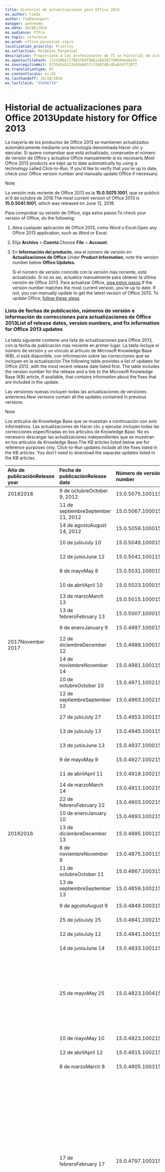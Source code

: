 ```yaml
---
title: Historial de actualizaciones para Office 2013
ms.author: timda
author: TimDavenport
manager: andrewmo
ms.date: 10/09/2018
ms.audience: ITPro
ms.topic: reference
ms.prod: office-perpetual-itpro
localization_priority: Priority
ms.collection: RelNotes_Perpetual
description: Proporciona a los profesionales de TI un historial de actualizaciones para las versiones perpetuas de Office 2013 que usan Hacer clic y ejecutar.
ms.openlocfilehash: 1723306ef27882f0df9662266397740509eb6a76
ms.sourcegitcommit: 9755a5a5122430a8617c72d87d0cdba0247f2877
ms.translationtype: HT
ms.contentlocale: es-ES
ms.lasthandoff: 10/10/2018
ms.locfileid: "25456714"
---
```

# <a name="update-history-for-office-2013"></a><span data-ttu-id="e8c65-103">Historial de actualizaciones para Office 2013</span><span class="sxs-lookup"><span data-stu-id="e8c65-103">Update history for Office 2013</span></span>

<span data-ttu-id="e8c65-p101">La mayoría de los productos de Office 2013 se mantienen actualizados automáticamente mediante una tecnología denominada Hacer clic y ejecutar. Si quiere comprobar que está actualizado, compruebe el número de versión de Office y actualice Office manualmente si es necesario.</span><span class="sxs-lookup"><span data-stu-id="e8c65-p101">Most Office 2013 products are kept up to date automatically by using a technology called Click-to-Run. If you'd like to verify that you're up to date, check your Office version number and manually update Office if necessary.</span></span>
  
> [!NOTE]
> <span data-ttu-id="e8c65-106">La versión más reciente de Office 2013 es la **15.0.5075.1001**, que se publicó el 9 de octubre de 2018.</span><span class="sxs-lookup"><span data-stu-id="e8c65-106">The most current version of Office 2013 is **15.0.5041.1001**, which was released on June 12, 2018.</span></span> 
  
<span data-ttu-id="e8c65-107">Para comprobar su versión de Office, siga estos pasos:</span><span class="sxs-lookup"><span data-stu-id="e8c65-107">To check your version of Office, do the following:</span></span>
  
1. <span data-ttu-id="e8c65-108">Abra cualquier aplicación de Office 2013, como Word o Excel.</span><span class="sxs-lookup"><span data-stu-id="e8c65-108">Open any Office 2013 application, such as Word or Excel.</span></span>
    
2. <span data-ttu-id="e8c65-109">Elija **Archivo** > **Cuenta**.</span><span class="sxs-lookup"><span data-stu-id="e8c65-109">Choose **File** > **Account**.</span></span>
    
3. <span data-ttu-id="e8c65-110">En **Información del producto**, vea el número de versión en **Actualizaciones de Office**.</span><span class="sxs-lookup"><span data-stu-id="e8c65-110">Under **Product Information**, note the version number below **Office Updates**.</span></span>
    
    <span data-ttu-id="e8c65-p102">Si el número de versión coincide con la versión más reciente, está actualizado. Si no es así, actualice manualmente para obtener la última versión de Office 2013. Para actualizar Office, [siga estos pasos](https://support.office.com/article/2ab296f3-7f03-43a2-8e50-46de917611c5#ID0EAABAAA=Office_2013).</span><span class="sxs-lookup"><span data-stu-id="e8c65-p102">If the version number matches the most current version, you're up to date. If not, you can manually update to get the latest version of Office 2013. To update Office, [follow these steps](https://support.office.com/article/2ab296f3-7f03-43a2-8e50-46de917611c5#ID0EAABAAA=Office_2013).</span></span>
    
### <a name="list-of-release-dates-version-numbers-and-fix-information-for-office-2013-updates"></a><span data-ttu-id="e8c65-114">Lista de fechas de publicación, números de versión e información de correcciones para actualizaciones de Office 2013</span><span class="sxs-lookup"><span data-stu-id="e8c65-114">List of release dates, version numbers, and fix information for Office 2013 updates</span></span>

<span data-ttu-id="e8c65-p103">La tabla siguiente contiene una lista de actualizaciones para Office 2013, con la fecha de publicación más reciente en primer lugar. La tabla incluye el número de versión y un vínculo al artículo de Microsoft Knowledge Base (KB), si está disponible, con información sobre las correcciones que se incluyen en la actualización.</span><span class="sxs-lookup"><span data-stu-id="e8c65-p103">The following table provides a list of updates for Office 2013, with the most recent release date listed first. The table includes the version number for the release and a link to the Microsoft Knowledge Base (KB) article, if available, that contains information about the fixes that are included in the update.</span></span>
  
<span data-ttu-id="e8c65-117">Las versiones nuevas incluyen todas las actualizaciones de versiones anteriores.</span><span class="sxs-lookup"><span data-stu-id="e8c65-117">New versions contain all the updates contained in previous versions.</span></span>

> [!NOTE]
> <span data-ttu-id="e8c65-p104">Los artículos de Knowledge Base que se muestran a continuación son solo informativos. Las actualizaciones de Hacer clic y ejecutar incluyen todas las correcciones especificadas en los artículos de Knowledge Base. No es necesario descargar las actualizaciones independientes que se muestran en los artículos de Knowledge Base.</span><span class="sxs-lookup"><span data-stu-id="e8c65-p104">The KB articles listed below are for reference purposes only. Click-to-Run updates include all the fixes listed in the KB articles. You don't need to download the separate updates listed in the KB articles.</span></span>

  
|<span data-ttu-id="e8c65-121">**Año de publicación**</span><span class="sxs-lookup"><span data-stu-id="e8c65-121">**Release year**</span></span>|<span data-ttu-id="e8c65-122">**Fecha de publicación**</span><span class="sxs-lookup"><span data-stu-id="e8c65-122">**Release date**</span></span>|<span data-ttu-id="e8c65-123">**Número de versión**</span><span class="sxs-lookup"><span data-stu-id="e8c65-123">**Version number**</span></span>|<span data-ttu-id="e8c65-124">**Más información**</span><span class="sxs-lookup"><span data-stu-id="e8c65-124">**More information**</span></span>|
|:-----|:-----|:-----|:-----|
|<span data-ttu-id="e8c65-125">2018</span><span class="sxs-lookup"><span data-stu-id="e8c65-125">2018</span></span> |<span data-ttu-id="e8c65-126">9 de octubre</span><span class="sxs-lookup"><span data-stu-id="e8c65-126">October 9, 2012</span></span>   |<span data-ttu-id="e8c65-127">15.0.5075.1001</span><span class="sxs-lookup"><span data-stu-id="e8c65-127">15.0.5075.1001</span></span>   |[<span data-ttu-id="e8c65-128">KB 4464656</span><span class="sxs-lookup"><span data-stu-id="e8c65-128">KB 4464656</span></span>](https://support.microsoft.com/en-us/help/4464656)  |
| |<span data-ttu-id="e8c65-129">11 de septiembre</span><span class="sxs-lookup"><span data-stu-id="e8c65-129">September 11, 2012</span></span>   |<span data-ttu-id="e8c65-130">15.0.5067.1000</span><span class="sxs-lookup"><span data-stu-id="e8c65-130">15.0.5067.1000</span></span>   |[<span data-ttu-id="e8c65-131">KB 4459402</span><span class="sxs-lookup"><span data-stu-id="e8c65-131">KB 4459402</span></span>](https://support.microsoft.com/en-us/help/4459402)  |
||<span data-ttu-id="e8c65-132">14 de agosto</span><span class="sxs-lookup"><span data-stu-id="e8c65-132">August 14, 2012</span></span>   |<span data-ttu-id="e8c65-133">15.0.5059.1000</span><span class="sxs-lookup"><span data-stu-id="e8c65-133">15.0.5059.1000</span></span>   |[<span data-ttu-id="e8c65-134">KB 4346823</span><span class="sxs-lookup"><span data-stu-id="e8c65-134">KB 4346823</span></span>](https://support.microsoft.com/en-us/help/4346823)  |
||<span data-ttu-id="e8c65-135">10 de julio</span><span class="sxs-lookup"><span data-stu-id="e8c65-135">July 10</span></span>   |<span data-ttu-id="e8c65-136">15.0.5049.1000</span><span class="sxs-lookup"><span data-stu-id="e8c65-136">15.0.5049.1000</span></span>   |[<span data-ttu-id="e8c65-137">KB 4340798</span><span class="sxs-lookup"><span data-stu-id="e8c65-137">KB 4340798</span></span>](https://support.microsoft.com/en-us/help/4340798)  |
||<span data-ttu-id="e8c65-138">12 de junio</span><span class="sxs-lookup"><span data-stu-id="e8c65-138">June 12</span></span>   |<span data-ttu-id="e8c65-139">15.0.5041.1001</span><span class="sxs-lookup"><span data-stu-id="e8c65-139">15.0.5041.1001</span></span>   |[<span data-ttu-id="e8c65-140">KB 4299875</span><span class="sxs-lookup"><span data-stu-id="e8c65-140">KB 4299875</span></span>](https://support.microsoft.com/en-us/help/4299875)  |
||<span data-ttu-id="e8c65-141">8 de mayo</span><span class="sxs-lookup"><span data-stu-id="e8c65-141">May 8</span></span>   |<span data-ttu-id="e8c65-142">15.0.5031.1000</span><span class="sxs-lookup"><span data-stu-id="e8c65-142">15.0.5031.1000</span></span>   |[<span data-ttu-id="e8c65-143">KB 4133083</span><span class="sxs-lookup"><span data-stu-id="e8c65-143">KB 4133083</span></span>](https://support.microsoft.com/en-us/help/4133083)  |
||<span data-ttu-id="e8c65-144">10 de abril</span><span class="sxs-lookup"><span data-stu-id="e8c65-144">April 10</span></span>   |<span data-ttu-id="e8c65-145">15.0.5023.1000</span><span class="sxs-lookup"><span data-stu-id="e8c65-145">15.0.5023.1000</span></span>   |[<span data-ttu-id="e8c65-146">KB 4098622</span><span class="sxs-lookup"><span data-stu-id="e8c65-146">KB 4098622</span></span>](https://support.microsoft.com/en-us/help/4098622)  |
||<span data-ttu-id="e8c65-147">13 de marzo</span><span class="sxs-lookup"><span data-stu-id="e8c65-147">March 13</span></span>   |<span data-ttu-id="e8c65-148">15.0.5015.1000</span><span class="sxs-lookup"><span data-stu-id="e8c65-148">15.0.5015.1000</span></span>   |[<span data-ttu-id="e8c65-149">KB 4090988</span><span class="sxs-lookup"><span data-stu-id="e8c65-149">KB 4090988</span></span>](https://support.microsoft.com/en-us/help/4090988)  |
||<span data-ttu-id="e8c65-150">13 de febrero</span><span class="sxs-lookup"><span data-stu-id="e8c65-150">February 13</span></span>   |<span data-ttu-id="e8c65-151">15.0.5007.1000</span><span class="sxs-lookup"><span data-stu-id="e8c65-151">15.0.5007.1000</span></span>   |[<span data-ttu-id="e8c65-152">KB 4077965</span><span class="sxs-lookup"><span data-stu-id="e8c65-152">KB 4077965</span></span>](https://support.microsoft.com/help/4077965)  |
||<span data-ttu-id="e8c65-153">9 de enero</span><span class="sxs-lookup"><span data-stu-id="e8c65-153">January 9</span></span>   |<span data-ttu-id="e8c65-154">15.0.4997.1000</span><span class="sxs-lookup"><span data-stu-id="e8c65-154">15.0.4997.1000</span></span>   |[<span data-ttu-id="e8c65-155">KB 4058103</span><span class="sxs-lookup"><span data-stu-id="e8c65-155">KB 4058103</span></span>](https://support.microsoft.com/help/4058103)  |
|<span data-ttu-id="e8c65-156">2017</span><span class="sxs-lookup"><span data-stu-id="e8c65-156">November 2017</span></span>   |<span data-ttu-id="e8c65-157">12 de diciembre</span><span class="sxs-lookup"><span data-stu-id="e8c65-157">December 12</span></span>   |<span data-ttu-id="e8c65-158">15.0.4989.1000</span><span class="sxs-lookup"><span data-stu-id="e8c65-158">15.0.4989.1000</span></span>   |[<span data-ttu-id="e8c65-159">KB 4055454</span><span class="sxs-lookup"><span data-stu-id="e8c65-159">KB 4055454</span></span>](https://support.microsoft.com/help/4055454)  |
||<span data-ttu-id="e8c65-160">14 de noviembre</span><span class="sxs-lookup"><span data-stu-id="e8c65-160">November 14</span></span>   |<span data-ttu-id="e8c65-161">15.0.4981.1001</span><span class="sxs-lookup"><span data-stu-id="e8c65-161">15.0.4981.1001</span></span>   |[<span data-ttu-id="e8c65-162">KB 4051890</span><span class="sxs-lookup"><span data-stu-id="e8c65-162">KB 4051890</span></span>](https://support.microsoft.com/help/4051890)  |
||<span data-ttu-id="e8c65-163">10 de octubre</span><span class="sxs-lookup"><span data-stu-id="e8c65-163">October 10</span></span>   |<span data-ttu-id="e8c65-164">15.0.4971.1002</span><span class="sxs-lookup"><span data-stu-id="e8c65-164">15.0.4971.1002</span></span>   |[<span data-ttu-id="e8c65-165">KB 4043461</span><span class="sxs-lookup"><span data-stu-id="e8c65-165">KB 4043461</span></span>](https://support.microsoft.com/help/4043461)  |
||<span data-ttu-id="e8c65-166">12 de septiembre</span><span class="sxs-lookup"><span data-stu-id="e8c65-166">September 12</span></span>   |<span data-ttu-id="e8c65-167">15.0.4963.1002</span><span class="sxs-lookup"><span data-stu-id="e8c65-167">15.0.4963.1002</span></span>   |[<span data-ttu-id="e8c65-168">KB 4040279</span><span class="sxs-lookup"><span data-stu-id="e8c65-168">KB 4040279</span></span>](https://support.microsoft.com/help/4040279)  |
||<span data-ttu-id="e8c65-169">27 de julio</span><span class="sxs-lookup"><span data-stu-id="e8c65-169">July 27</span></span>   |<span data-ttu-id="e8c65-170">15.0.4953.1001</span><span class="sxs-lookup"><span data-stu-id="e8c65-170">15.0.4953.1001</span></span>   |[<span data-ttu-id="e8c65-171">KB 4036121</span><span class="sxs-lookup"><span data-stu-id="e8c65-171">KB 4036121</span></span>](https://support.microsoft.com/help/4036121)  |
||<span data-ttu-id="e8c65-172">13 de julio</span><span class="sxs-lookup"><span data-stu-id="e8c65-172">July 13</span></span>   |<span data-ttu-id="e8c65-173">15.0.4945.1001</span><span class="sxs-lookup"><span data-stu-id="e8c65-173">15.0.4945.1001</span></span>   |[<span data-ttu-id="e8c65-174">KB 4033107</span><span class="sxs-lookup"><span data-stu-id="e8c65-174">KB 4033107</span></span>](https://support.microsoft.com/help/4033107)  |
||<span data-ttu-id="e8c65-175">13 de junio</span><span class="sxs-lookup"><span data-stu-id="e8c65-175">June 13</span></span>   |<span data-ttu-id="e8c65-176">15.0.4937.1000</span><span class="sxs-lookup"><span data-stu-id="e8c65-176">15.0.4937.1000</span></span>   |[<span data-ttu-id="e8c65-177">KB 4023935</span><span class="sxs-lookup"><span data-stu-id="e8c65-177">KB 4023935</span></span>](https://support.microsoft.com/help/4023935)  |
||<span data-ttu-id="e8c65-178">9 de mayo</span><span class="sxs-lookup"><span data-stu-id="e8c65-178">May 9</span></span>   |<span data-ttu-id="e8c65-179">15.0.4927.1002</span><span class="sxs-lookup"><span data-stu-id="e8c65-179">15.0.4927.1002</span></span>   |[<span data-ttu-id="e8c65-180">KB 4020152</span><span class="sxs-lookup"><span data-stu-id="e8c65-180">KB 4020152</span></span>](https://support.microsoft.com/help/4020152)  |
||<span data-ttu-id="e8c65-181">11 de abril</span><span class="sxs-lookup"><span data-stu-id="e8c65-181">April 11</span></span>   |<span data-ttu-id="e8c65-182">15.0.4919.1002</span><span class="sxs-lookup"><span data-stu-id="e8c65-182">15.0.4919.1002</span></span>   |[<span data-ttu-id="e8c65-183">KB 4016803</span><span class="sxs-lookup"><span data-stu-id="e8c65-183">KB 4016803</span></span>](https://support.microsoft.com/help/4016803)  |
||<span data-ttu-id="e8c65-184">14 de marzo</span><span class="sxs-lookup"><span data-stu-id="e8c65-184">March 14</span></span>   |<span data-ttu-id="e8c65-185">15.0.4911.1002</span><span class="sxs-lookup"><span data-stu-id="e8c65-185">15.0.4911.1002</span></span>   |[<span data-ttu-id="e8c65-186">KB 4013886</span><span class="sxs-lookup"><span data-stu-id="e8c65-186">KB 4013886</span></span>](https://support.microsoft.com/help/4013886)  |
||<span data-ttu-id="e8c65-187">22 de febrero</span><span class="sxs-lookup"><span data-stu-id="e8c65-187">February 22</span></span>   |<span data-ttu-id="e8c65-188">15.0.4903.1002</span><span class="sxs-lookup"><span data-stu-id="e8c65-188">15.0.4903.1002</span></span>   |[<span data-ttu-id="e8c65-189">KB 4010765</span><span class="sxs-lookup"><span data-stu-id="e8c65-189">KB 4010765</span></span>](https://support.microsoft.com/help/4010765)  |
||<span data-ttu-id="e8c65-190">10 de enero</span><span class="sxs-lookup"><span data-stu-id="e8c65-190">January 10</span></span>   |<span data-ttu-id="e8c65-191">15.0.4893.1002</span><span class="sxs-lookup"><span data-stu-id="e8c65-191">15.0.4893.1002</span></span>   |[<span data-ttu-id="e8c65-192">KB 3214449</span><span class="sxs-lookup"><span data-stu-id="e8c65-192">KB 3214449</span></span>](https://support.microsoft.com/en-us/kb/3214449)  |
|<span data-ttu-id="e8c65-193">2016</span><span class="sxs-lookup"><span data-stu-id="e8c65-193">2016</span></span>   |<span data-ttu-id="e8c65-194">13 de diciembre</span><span class="sxs-lookup"><span data-stu-id="e8c65-194">December 13</span></span>   |<span data-ttu-id="e8c65-195">15.0.4885.1001</span><span class="sxs-lookup"><span data-stu-id="e8c65-195">15.0.4885.1001</span></span>   |[<span data-ttu-id="e8c65-196">KB 3208595</span><span class="sxs-lookup"><span data-stu-id="e8c65-196">KB 3208595</span></span>](https://support.microsoft.com/en-us/kb/3208595)  |
||<span data-ttu-id="e8c65-197">8 de noviembre</span><span class="sxs-lookup"><span data-stu-id="e8c65-197">November 8</span></span>   |<span data-ttu-id="e8c65-198">15.0.4875.1001</span><span class="sxs-lookup"><span data-stu-id="e8c65-198">15.0.4875.1001</span></span>   |[<span data-ttu-id="e8c65-199">KB 3200802</span><span class="sxs-lookup"><span data-stu-id="e8c65-199">KB 3200802</span></span>](https://support.microsoft.com/kb/3200802)  |
||<span data-ttu-id="e8c65-200">11 de octubre</span><span class="sxs-lookup"><span data-stu-id="e8c65-200">October 11</span></span>   |<span data-ttu-id="e8c65-201">15.0.4867.1003</span><span class="sxs-lookup"><span data-stu-id="e8c65-201">15.0.4867.1003</span></span>   |[<span data-ttu-id="e8c65-202">KB 3194160</span><span class="sxs-lookup"><span data-stu-id="e8c65-202">KB 3194160</span></span>](https://support.microsoft.com/kb/3194160)  |
||<span data-ttu-id="e8c65-203">13 de septiembre</span><span class="sxs-lookup"><span data-stu-id="e8c65-203">September 13</span></span>   |<span data-ttu-id="e8c65-204">15.0.4859.1002</span><span class="sxs-lookup"><span data-stu-id="e8c65-204">15.0.4859.1002</span></span>   |[<span data-ttu-id="e8c65-205">KB 3188548</span><span class="sxs-lookup"><span data-stu-id="e8c65-205">KB 3188548</span></span>](https://support.microsoft.com/kb/3188548)  |
||<span data-ttu-id="e8c65-206">9 de agosto</span><span class="sxs-lookup"><span data-stu-id="e8c65-206">August 9</span></span>   |<span data-ttu-id="e8c65-207">15.0.4849.1003</span><span class="sxs-lookup"><span data-stu-id="e8c65-207">15.0.4849.1003</span></span>   |[<span data-ttu-id="e8c65-208">KB 3181038</span><span class="sxs-lookup"><span data-stu-id="e8c65-208">KB 3181038</span></span>](https://support.microsoft.com/kb/3181038)  |
||<span data-ttu-id="e8c65-209">25 de julio</span><span class="sxs-lookup"><span data-stu-id="e8c65-209">July 25</span></span>   |<span data-ttu-id="e8c65-210">15.0.4841.1002</span><span class="sxs-lookup"><span data-stu-id="e8c65-210">15.0.4841.1002</span></span>   |[<span data-ttu-id="e8c65-211">KB 3179661</span><span class="sxs-lookup"><span data-stu-id="e8c65-211">KB 3179661</span></span>](https://support.microsoft.com/kb/3179661)  |
||<span data-ttu-id="e8c65-212">12 de julio</span><span class="sxs-lookup"><span data-stu-id="e8c65-212">July 12</span></span>   |<span data-ttu-id="e8c65-213">15.0.4841.1001</span><span class="sxs-lookup"><span data-stu-id="e8c65-213">15.0.4841.1001</span></span>   |[<span data-ttu-id="e8c65-214">KB 3173835</span><span class="sxs-lookup"><span data-stu-id="e8c65-214">KB 3173835</span></span>](https://support.microsoft.com/kb/3173835)  |
||<span data-ttu-id="e8c65-215">14 de junio</span><span class="sxs-lookup"><span data-stu-id="e8c65-215">June 14</span></span>   |<span data-ttu-id="e8c65-216">15.0.4833.1001</span><span class="sxs-lookup"><span data-stu-id="e8c65-216">15.0.4833.1001</span></span>   |[<span data-ttu-id="e8c65-217">KB 3166910</span><span class="sxs-lookup"><span data-stu-id="e8c65-217">KB 3166910</span></span>](https://support.microsoft.com/kb/3166910)  |
||<span data-ttu-id="e8c65-218">25 de mayo</span><span class="sxs-lookup"><span data-stu-id="e8c65-218">May 25</span></span>   |<span data-ttu-id="e8c65-219">15.0.4823.1004</span><span class="sxs-lookup"><span data-stu-id="e8c65-219">15.0.4823.1004</span></span>   |<span data-ttu-id="e8c65-220">En esta versión se corrige un bloqueo que podía producirse durante el proceso de instalación.</span><span class="sxs-lookup"><span data-stu-id="e8c65-220">This version fixes a crash that may occur during the installation process.</span></span>   |
||<span data-ttu-id="e8c65-221">10 de mayo</span><span class="sxs-lookup"><span data-stu-id="e8c65-221">May 10</span></span>   |<span data-ttu-id="e8c65-222">15.0.4823.1002</span><span class="sxs-lookup"><span data-stu-id="e8c65-222">15.0.4823.1002</span></span>   |[<span data-ttu-id="e8c65-223">KB 3158453</span><span class="sxs-lookup"><span data-stu-id="e8c65-223">KB 3158453</span></span>](https://support.microsoft.com/kb/3158453 )  |
||<span data-ttu-id="e8c65-224">12 de abril</span><span class="sxs-lookup"><span data-stu-id="e8c65-224">April 12</span></span>   |<span data-ttu-id="e8c65-225">15.0.4815.1002</span><span class="sxs-lookup"><span data-stu-id="e8c65-225">15.0.4815.1002</span></span>   |[<span data-ttu-id="e8c65-226">KB 3150264</span><span class="sxs-lookup"><span data-stu-id="e8c65-226">KB 3150264</span></span>](https://support.microsoft.com/kb/3150264)  |
||<span data-ttu-id="e8c65-227">8 de marzo</span><span class="sxs-lookup"><span data-stu-id="e8c65-227">March 8</span></span>   |<span data-ttu-id="e8c65-228">15.0.4805.1003</span><span class="sxs-lookup"><span data-stu-id="e8c65-228">15.0.4805.1003</span></span>   |[<span data-ttu-id="e8c65-229">KB 3143491</span><span class="sxs-lookup"><span data-stu-id="e8c65-229">KB 3143491</span></span>](https://support.microsoft.com/kb/3143491)  |
||<span data-ttu-id="e8c65-230">17 de febrero</span><span class="sxs-lookup"><span data-stu-id="e8c65-230">February 17</span></span>   |<span data-ttu-id="e8c65-231">15.0.4797.1003</span><span class="sxs-lookup"><span data-stu-id="e8c65-231">15.0.4797.1003</span></span>   |<span data-ttu-id="e8c65-232">En esta versión se corrige un problema que podía producir que las aplicaciones de Office, como Word, Excel o Outlook, se bloqueasen o que se ejecutasen muy lentamente al desplazarse por la ventana o al copiar y pegar texto.</span><span class="sxs-lookup"><span data-stu-id="e8c65-232">This version fixes a problem that may cause Office apps, such as Word, Excel, or Outlook to freeze or perform very slowly when you scroll the window or when you copy and paste text.</span></span>   |
||<span data-ttu-id="e8c65-233">9 de febrero</span><span class="sxs-lookup"><span data-stu-id="e8c65-233">February 9</span></span>   |<span data-ttu-id="e8c65-234">15.0.4797.1002</span><span class="sxs-lookup"><span data-stu-id="e8c65-234">15.0.4797.1002</span></span>   |[<span data-ttu-id="e8c65-235">KB 3137471</span><span class="sxs-lookup"><span data-stu-id="e8c65-235">KB 3137471</span></span>](https://support.microsoft.com/kb/3137471)  |
||<span data-ttu-id="e8c65-236">12 de enero</span><span class="sxs-lookup"><span data-stu-id="e8c65-236">January 12</span></span>   |<span data-ttu-id="e8c65-237">15.0.4787.1002</span><span class="sxs-lookup"><span data-stu-id="e8c65-237">15.0.4787.1002</span></span>   |[<span data-ttu-id="e8c65-238">KB 3131245</span><span class="sxs-lookup"><span data-stu-id="e8c65-238">KB 3131245</span></span>](https://support.microsoft.com/kb/3131245)  |
|<span data-ttu-id="e8c65-239">2015</span><span class="sxs-lookup"><span data-stu-id="e8c65-239">February 2015</span></span>   |<span data-ttu-id="e8c65-240">8 de diciembre</span><span class="sxs-lookup"><span data-stu-id="e8c65-240">December 8</span></span>   |<span data-ttu-id="e8c65-241">15.0.4779.1002</span><span class="sxs-lookup"><span data-stu-id="e8c65-241">15.0.4779.1002</span></span>   |[<span data-ttu-id="e8c65-242">KB 3121650</span><span class="sxs-lookup"><span data-stu-id="e8c65-242">KB 3121650</span></span>](https://support.microsoft.com/kb/3121650)  |
||<span data-ttu-id="e8c65-243">24 de noviembre</span><span class="sxs-lookup"><span data-stu-id="e8c65-243">November 24</span></span>   |<span data-ttu-id="e8c65-244">15.0.4771.1004</span><span class="sxs-lookup"><span data-stu-id="e8c65-244">15.0.4771.1004</span></span>   |<span data-ttu-id="e8c65-245">En esta versión se corrige un bloqueo de Outlook.</span><span class="sxs-lookup"><span data-stu-id="e8c65-245">This version fixes an Outlook crash.</span></span>   |
||<span data-ttu-id="e8c65-246">10 de noviembre</span><span class="sxs-lookup"><span data-stu-id="e8c65-246">November 10</span></span>   |<span data-ttu-id="e8c65-247">15.0.4771.1003</span><span class="sxs-lookup"><span data-stu-id="e8c65-247">15.0.4771.1003</span></span>   |[<span data-ttu-id="e8c65-248">KB 3108456</span><span class="sxs-lookup"><span data-stu-id="e8c65-248">KB 3108456</span></span>](https://support.microsoft.com/kb/3108456)  |
||<span data-ttu-id="e8c65-249">13 de octubre</span><span class="sxs-lookup"><span data-stu-id="e8c65-249">October 13</span></span>   |<span data-ttu-id="e8c65-250">15.0.4763.1003</span><span class="sxs-lookup"><span data-stu-id="e8c65-250">15.0.4763.1003</span></span>   |[<span data-ttu-id="e8c65-251">KB 3099951</span><span class="sxs-lookup"><span data-stu-id="e8c65-251">KB 3099951</span></span>](https://support.microsoft.com/kb/3099951)  |
||<span data-ttu-id="e8c65-252">8 de septiembre</span><span class="sxs-lookup"><span data-stu-id="e8c65-252">September 8</span></span>   |<span data-ttu-id="e8c65-253">15.0.4753.1003</span><span class="sxs-lookup"><span data-stu-id="e8c65-253">15.0.4753.1003</span></span>   |[<span data-ttu-id="e8c65-254">KB 3092181</span><span class="sxs-lookup"><span data-stu-id="e8c65-254">KB 3092181</span></span>](https://support.microsoft.com/kb/3092181)  |
||<span data-ttu-id="e8c65-255">11 de agosto</span><span class="sxs-lookup"><span data-stu-id="e8c65-255">August 11</span></span>   |<span data-ttu-id="e8c65-256">15.0.4745.1002</span><span class="sxs-lookup"><span data-stu-id="e8c65-256">15.0.4745.1002</span></span>   |[<span data-ttu-id="e8c65-257">KB 3083805</span><span class="sxs-lookup"><span data-stu-id="e8c65-257">KB 3083805</span></span>](https://support.microsoft.com/kb/3083805)  |
||<span data-ttu-id="e8c65-258">14 de julio</span><span class="sxs-lookup"><span data-stu-id="e8c65-258">July 14</span></span>   |<span data-ttu-id="e8c65-259">15.0.4737.1003</span><span class="sxs-lookup"><span data-stu-id="e8c65-259">15.0.4737.1003</span></span>   |[<span data-ttu-id="e8c65-260">KB 3077012</span><span class="sxs-lookup"><span data-stu-id="e8c65-260">KB 3077012</span></span>](https://support.microsoft.com/kb/3077012)  |
||<span data-ttu-id="e8c65-261">9 de junio</span><span class="sxs-lookup"><span data-stu-id="e8c65-261">June 9</span></span>   |<span data-ttu-id="e8c65-262">15.0.4727.1003</span><span class="sxs-lookup"><span data-stu-id="e8c65-262">15.0.4727.1003</span></span>   |[<span data-ttu-id="e8c65-263">KB 3068507</span><span class="sxs-lookup"><span data-stu-id="e8c65-263">KB 3068507</span></span>](https://support.microsoft.com/kb/3068507)  |
||<span data-ttu-id="e8c65-264">12 de mayo</span><span class="sxs-lookup"><span data-stu-id="e8c65-264">May 12</span></span>   |<span data-ttu-id="e8c65-265">15.0.4719.1002</span><span class="sxs-lookup"><span data-stu-id="e8c65-265">15.0.4719.1002</span></span>   |[<span data-ttu-id="e8c65-266">KB 3061974</span><span class="sxs-lookup"><span data-stu-id="e8c65-266">KB 3061974</span></span>](https://support.microsoft.com/kb/3061974)  |
||<span data-ttu-id="e8c65-267">14 de abril</span><span class="sxs-lookup"><span data-stu-id="e8c65-267">April 14</span></span>   |<span data-ttu-id="e8c65-268">15.0.4711.1003</span><span class="sxs-lookup"><span data-stu-id="e8c65-268">15.0.4711.1003</span></span>   |[<span data-ttu-id="e8c65-269">KB 3050766</span><span class="sxs-lookup"><span data-stu-id="e8c65-269">KB 3050766</span></span>](https://support.microsoft.com/kb/3050766)  |
||<span data-ttu-id="e8c65-270">10 de marzo</span><span class="sxs-lookup"><span data-stu-id="e8c65-270">March 10</span></span>   |<span data-ttu-id="e8c65-271">15.0.4701.1002</span><span class="sxs-lookup"><span data-stu-id="e8c65-271">15.0.4701.1002</span></span>   |[<span data-ttu-id="e8c65-272">KB 3040794</span><span class="sxs-lookup"><span data-stu-id="e8c65-272">KB 3040794</span></span>](https://support.microsoft.com/kb/3040794)  |
||<span data-ttu-id="e8c65-273">10 de febrero</span><span class="sxs-lookup"><span data-stu-id="e8c65-273">February 10</span></span>   |<span data-ttu-id="e8c65-274">15.0.4693.1002</span><span class="sxs-lookup"><span data-stu-id="e8c65-274">15.0.4693.1002</span></span>   |[<span data-ttu-id="e8c65-275">KB 3032763</span><span class="sxs-lookup"><span data-stu-id="e8c65-275">KB 3032763</span></span>](https://support.microsoft.com/kb/3032763)  |
|<span data-ttu-id="e8c65-276">2014</span><span class="sxs-lookup"><span data-stu-id="e8c65-276">November 2014</span></span>   |<span data-ttu-id="e8c65-277">9 de diciembre</span><span class="sxs-lookup"><span data-stu-id="e8c65-277">December 9</span></span>   |<span data-ttu-id="e8c65-278">15.0.4675.1002</span><span class="sxs-lookup"><span data-stu-id="e8c65-278">15.0.4675.1002</span></span>   |[<span data-ttu-id="e8c65-279">KB 3020812</span><span class="sxs-lookup"><span data-stu-id="e8c65-279">KB 3020812</span></span>](https://support.microsoft.com/kb/3020812)  |
||<span data-ttu-id="e8c65-280">11 de noviembre</span><span class="sxs-lookup"><span data-stu-id="e8c65-280">November 11</span></span>   |<span data-ttu-id="e8c65-281">15.0.4667.1002</span><span class="sxs-lookup"><span data-stu-id="e8c65-281">15.0.4667.1002</span></span>   |[<span data-ttu-id="e8c65-282">KB 3012392</span><span class="sxs-lookup"><span data-stu-id="e8c65-282">KB 3012392</span></span>](https://support.microsoft.com/kb/3012392)  |
||<span data-ttu-id="e8c65-283">14 de octubre</span><span class="sxs-lookup"><span data-stu-id="e8c65-283">October 14</span></span>   |<span data-ttu-id="e8c65-284">15.0.4659.1001</span><span class="sxs-lookup"><span data-stu-id="e8c65-284">15.0.4659.1001</span></span>   |[<span data-ttu-id="e8c65-285">KB 3003800</span><span class="sxs-lookup"><span data-stu-id="e8c65-285">KB 3003800</span></span>](https://support.microsoft.com/kb/3003800)  |
||<span data-ttu-id="e8c65-286">16 de septiembre</span><span class="sxs-lookup"><span data-stu-id="e8c65-286">September 16</span></span>   |<span data-ttu-id="e8c65-287">15.0.4649.1003</span><span class="sxs-lookup"><span data-stu-id="e8c65-287">15.0.4649.1003</span></span>   |[<span data-ttu-id="e8c65-288">KB 2889931</span><span class="sxs-lookup"><span data-stu-id="e8c65-288">KB 2889931</span></span>](https://support.microsoft.com/kb/2889931)  |
||<span data-ttu-id="e8c65-289">9 de septiembre</span><span class="sxs-lookup"><span data-stu-id="e8c65-289">September 9</span></span>   |<span data-ttu-id="e8c65-290">15.0.4649.1001</span><span class="sxs-lookup"><span data-stu-id="e8c65-290">15.0.4649.1001</span></span>   |[<span data-ttu-id="e8c65-291">KB 2995902</span><span class="sxs-lookup"><span data-stu-id="e8c65-291">KB 2995902</span></span>](https://support.microsoft.com/kb/2995902)  |
||<span data-ttu-id="e8c65-292">12 de agosto</span><span class="sxs-lookup"><span data-stu-id="e8c65-292">August 12</span></span>   |<span data-ttu-id="e8c65-293">15.0.4641.1003</span><span class="sxs-lookup"><span data-stu-id="e8c65-293">15.0.4641.1003</span></span>   |[<span data-ttu-id="e8c65-294">KB 2989071</span><span class="sxs-lookup"><span data-stu-id="e8c65-294">KB 2989071</span></span>](https://support.microsoft.com/kb/2989071)  |
||<span data-ttu-id="e8c65-295">24 de julio</span><span class="sxs-lookup"><span data-stu-id="e8c65-295">July 24</span></span>   |<span data-ttu-id="e8c65-296">15.0.4631.1004</span><span class="sxs-lookup"><span data-stu-id="e8c65-296">15.0.4631.1004</span></span>   |[<span data-ttu-id="e8c65-297">KB 2989605</span><span class="sxs-lookup"><span data-stu-id="e8c65-297">KB 2989605</span></span>](https://support.microsoft.com/kb/2989605)  |
||<span data-ttu-id="e8c65-298">8 de julio</span><span class="sxs-lookup"><span data-stu-id="e8c65-298">July 8</span></span>   |<span data-ttu-id="e8c65-299">15.0.4631.1002</span><span class="sxs-lookup"><span data-stu-id="e8c65-299">15.0.4631.1002</span></span>   |[<span data-ttu-id="e8c65-300">KB 2980001</span><span class="sxs-lookup"><span data-stu-id="e8c65-300">KB 2980001</span></span>](https://support.microsoft.com/kb/2980001)  |
||<span data-ttu-id="e8c65-301">10 de junio</span><span class="sxs-lookup"><span data-stu-id="e8c65-301">June 10</span></span>   |<span data-ttu-id="e8c65-302">15.0.4623.1003</span><span class="sxs-lookup"><span data-stu-id="e8c65-302">15.0.4623.1003</span></span>   |[<span data-ttu-id="e8c65-303">KB 2971668</span><span class="sxs-lookup"><span data-stu-id="e8c65-303">KB 2971668</span></span>](https://support.microsoft.com/kb/2971668)  |
||<span data-ttu-id="e8c65-304">22 de mayo</span><span class="sxs-lookup"><span data-stu-id="e8c65-304">May 22</span></span>   |<span data-ttu-id="e8c65-305">15.0.4615.1002</span><span class="sxs-lookup"><span data-stu-id="e8c65-305">15.0.4615.1002</span></span>   |<span data-ttu-id="e8c65-306">En esta versión se corrigen errores de activación.</span><span class="sxs-lookup"><span data-stu-id="e8c65-306">This version fixes activation errors.</span></span>   |
||<span data-ttu-id="e8c65-307">13 de mayo</span><span class="sxs-lookup"><span data-stu-id="e8c65-307">May 13</span></span>   |<span data-ttu-id="e8c65-308">15.0.4615.1001</span><span class="sxs-lookup"><span data-stu-id="e8c65-308">15.0.4615.1001</span></span>   |[<span data-ttu-id="e8c65-309">KB 2964042</span><span class="sxs-lookup"><span data-stu-id="e8c65-309">KB 2964042</span></span>](https://support.microsoft.com/kb/2964042)  |
||<span data-ttu-id="e8c65-310">8 de abril</span><span class="sxs-lookup"><span data-stu-id="e8c65-310">April 8</span></span>   |<span data-ttu-id="e8c65-311">15.0.4605.1003</span><span class="sxs-lookup"><span data-stu-id="e8c65-311">15.0.4605.1003</span></span>   |[<span data-ttu-id="e8c65-312">KB 2955382</span><span class="sxs-lookup"><span data-stu-id="e8c65-312">KB 2955382</span></span>](https://support.microsoft.com/kb/2955382)  |
||<span data-ttu-id="e8c65-313">11 de marzo</span><span class="sxs-lookup"><span data-stu-id="e8c65-313">March 11</span></span>   |<span data-ttu-id="e8c65-314">15.0.4569.1508</span><span class="sxs-lookup"><span data-stu-id="e8c65-314">15.0.4569.1508</span></span>   |[<span data-ttu-id="e8c65-315">KB 2937335</span><span class="sxs-lookup"><span data-stu-id="e8c65-315">KB 2937335</span></span>](https://support.microsoft.com/kb/2937335)  |
||<span data-ttu-id="e8c65-316">25 de febrero</span><span class="sxs-lookup"><span data-stu-id="e8c65-316">February 25</span></span>   |<span data-ttu-id="e8c65-317">15.0.4569.1507</span><span class="sxs-lookup"><span data-stu-id="e8c65-317">15.0.4569.1507</span></span>   |<span data-ttu-id="e8c65-318">[KB 2817430](https://support.microsoft.com/kb/2817430) (Service Pack 1)</span><span class="sxs-lookup"><span data-stu-id="e8c65-318">[KB 2817430](https://support.microsoft.com/kb/2817430) (Service Pack 1)</span></span>   |
||<span data-ttu-id="e8c65-319">14 de enero</span><span class="sxs-lookup"><span data-stu-id="e8c65-319">January 14</span></span>   |<span data-ttu-id="e8c65-320">15.0.4551.1512</span><span class="sxs-lookup"><span data-stu-id="e8c65-320">15.0.4551.1512</span></span>   |[<span data-ttu-id="e8c65-321">KB 2923177</span><span class="sxs-lookup"><span data-stu-id="e8c65-321">KB 2923177</span></span>](https://support.microsoft.com/kb/2923177)  |
|<span data-ttu-id="e8c65-322">2013</span><span class="sxs-lookup"><span data-stu-id="e8c65-322">2013</span></span>   |<span data-ttu-id="e8c65-323">10 de diciembre</span><span class="sxs-lookup"><span data-stu-id="e8c65-323">December 10</span></span>   |<span data-ttu-id="e8c65-324">15.0.4551.1011</span><span class="sxs-lookup"><span data-stu-id="e8c65-324">15.0.4551.1011</span></span>   |[<span data-ttu-id="e8c65-325">KB 2916204</span><span class="sxs-lookup"><span data-stu-id="e8c65-325">KB 2916204</span></span>](https://support.microsoft.com/kb/2916204)  |
||<span data-ttu-id="e8c65-326">12 noviembre</span><span class="sxs-lookup"><span data-stu-id="e8c65-326">November 12</span></span>   |<span data-ttu-id="e8c65-327">15.0.4551.1005</span><span class="sxs-lookup"><span data-stu-id="e8c65-327">15.0.4551.1005</span></span>   |[<span data-ttu-id="e8c65-328">KB 2908105</span><span class="sxs-lookup"><span data-stu-id="e8c65-328">KB 2908105</span></span>](https://support.microsoft.com/kb/2908105)  |
||<span data-ttu-id="e8c65-329">8 de octubre</span><span class="sxs-lookup"><span data-stu-id="e8c65-329">October 8</span></span>   |<span data-ttu-id="e8c65-330">15.0.4535.1511</span><span class="sxs-lookup"><span data-stu-id="e8c65-330">15.0.4535.1511</span></span>   |[<span data-ttu-id="e8c65-331">KB 2892139</span><span class="sxs-lookup"><span data-stu-id="e8c65-331">KB 2892139</span></span>](https://support.microsoft.com/kb/2892139)  |
||<span data-ttu-id="e8c65-332">10 de septiembre</span><span class="sxs-lookup"><span data-stu-id="e8c65-332">September 10</span></span>   |<span data-ttu-id="e8c65-333">15.0.4535.1004</span><span class="sxs-lookup"><span data-stu-id="e8c65-333">15.0.4535.1004</span></span>   |[<span data-ttu-id="e8c65-334">KB 2884129</span><span class="sxs-lookup"><span data-stu-id="e8c65-334">KB 2884129</span></span>](https://support.microsoft.com/kb/2884129)  |
||<span data-ttu-id="e8c65-335">13 de agosto</span><span class="sxs-lookup"><span data-stu-id="e8c65-335">August 13</span></span>   |<span data-ttu-id="e8c65-336">15.0.4517.1509</span><span class="sxs-lookup"><span data-stu-id="e8c65-336">15.0.4517.1509</span></span>   |[<span data-ttu-id="e8c65-337">KB 2876211</span><span class="sxs-lookup"><span data-stu-id="e8c65-337">KB 2876211</span></span>](https://support.microsoft.com/kb/2876211)  |
||<span data-ttu-id="e8c65-338">9 de julio</span><span class="sxs-lookup"><span data-stu-id="e8c65-338">July 9</span></span>   |<span data-ttu-id="e8c65-339">15.0.4517.1005</span><span class="sxs-lookup"><span data-stu-id="e8c65-339">15.0.4517.1005</span></span>   |[<span data-ttu-id="e8c65-340">KB 2867767</span><span class="sxs-lookup"><span data-stu-id="e8c65-340">KB 2867767</span></span>](https://support.microsoft.com/kb/2867767)  |
||<span data-ttu-id="e8c65-341">11 de junio</span><span class="sxs-lookup"><span data-stu-id="e8c65-341">June 11</span></span>   |<span data-ttu-id="e8c65-342">15.0.4505.1510</span><span class="sxs-lookup"><span data-stu-id="e8c65-342">15.0.4505.1510</span></span>   |[<span data-ttu-id="e8c65-343">KB 2860010</span><span class="sxs-lookup"><span data-stu-id="e8c65-343">KB 2860010</span></span>](https://support.microsoft.com/kb/2860010)  |
||<span data-ttu-id="e8c65-344">14 de mayo</span><span class="sxs-lookup"><span data-stu-id="e8c65-344">May 14</span></span>   |<span data-ttu-id="e8c65-345">15.0.4505.1006</span><span class="sxs-lookup"><span data-stu-id="e8c65-345">15.0.4505.1006</span></span>   |[<span data-ttu-id="e8c65-346">KB 2847265</span><span class="sxs-lookup"><span data-stu-id="e8c65-346">KB 2847265</span></span>](https://support.microsoft.com/kb/2847265)  |
||<span data-ttu-id="e8c65-347">9 de abril</span><span class="sxs-lookup"><span data-stu-id="e8c65-347">April 9</span></span>   |<span data-ttu-id="e8c65-348">15.0.4481.1510</span><span class="sxs-lookup"><span data-stu-id="e8c65-348">15.0.4481.1510</span></span>   |[<span data-ttu-id="e8c65-349">KB 2833132</span><span class="sxs-lookup"><span data-stu-id="e8c65-349">KB 2833132</span></span>](https://support.microsoft.com/kb/2833132)  |
   

  

